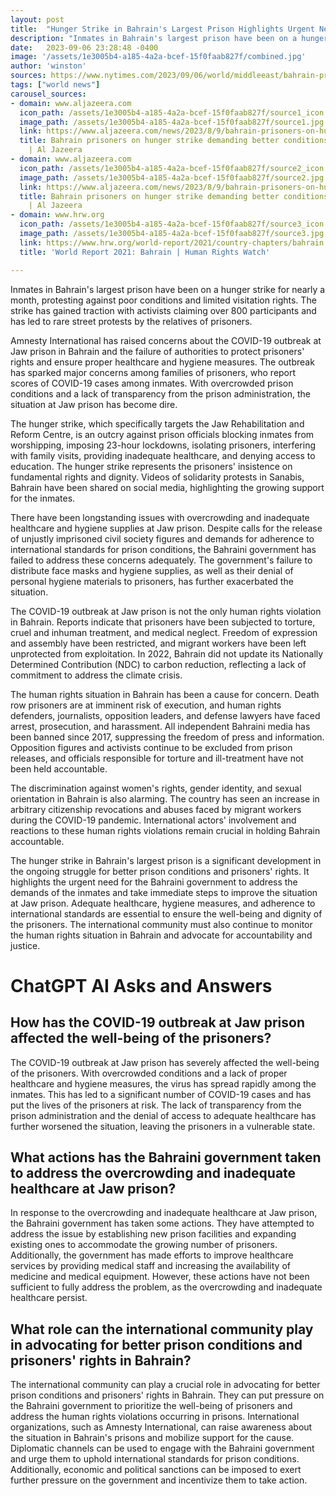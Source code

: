```yaml
---
layout: post
title:  "Hunger Strike in Bahrain's Largest Prison Highlights Urgent Need for Prison Reform"
description: "Inmates in Bahrain's largest prison have been on a hunger strike for nearly a month, protesting against poor conditions and limited visitation rights. Amnesty International has raised concerns about the COVID-19 outbreak at Jaw prison in Bahrain and the failure of authorities to protect prisoners' rights and ensure proper healthcare and hygiene measures."
date:   2023-09-06 23:28:48 -0400
image: '/assets/1e3005b4-a185-4a2a-bcef-15f0faab827f/combined.jpg'
author: 'winston'
sources: https://www.nytimes.com/2023/09/06/world/middleeast/bahrain-prison-hunger-strike.html https://www.amnesty.org/en/latest/press-release/2021/04/bahraini-authorities-flouting-prisoners-rights-to-health-amid-rise-in-covid-19-cases-at-jaw-prison/ https://www.aljazeera.com/news/2023/8/9/bahrain-prisoners-on-hunger-strike-demanding-better-conditions https://www.aljazeera.com/news/2023/8/9/bahrain-prisoners-on-hunger-strike-demanding-better-conditions https://www.amnesty.org/en/location/middle-east-and-north-africa/bahrain/report-bahrain/ https://www.hrw.org/world-report/2021/country-chapters/bahrain
tags: ["world news"]
carousel_sources:
- domain: www.aljazeera.com
  icon_path: /assets/1e3005b4-a185-4a2a-bcef-15f0faab827f/source1_icon.jpg
  image_path: /assets/1e3005b4-a185-4a2a-bcef-15f0faab827f/source1.jpg
  link: https://www.aljazeera.com/news/2023/8/9/bahrain-prisoners-on-hunger-strike-demanding-better-conditions
  title: Bahrain prisoners on hunger strike demanding better conditions | Prison News
    | Al Jazeera
- domain: www.aljazeera.com
  icon_path: /assets/1e3005b4-a185-4a2a-bcef-15f0faab827f/source2_icon.jpg
  image_path: /assets/1e3005b4-a185-4a2a-bcef-15f0faab827f/source2.jpg
  link: https://www.aljazeera.com/news/2023/8/9/bahrain-prisoners-on-hunger-strike-demanding-better-conditions
  title: Bahrain prisoners on hunger strike demanding better conditions | Prison News
    | Al Jazeera
- domain: www.hrw.org
  icon_path: /assets/1e3005b4-a185-4a2a-bcef-15f0faab827f/source3_icon.jpg
  image_path: /assets/1e3005b4-a185-4a2a-bcef-15f0faab827f/source3.jpg
  link: https://www.hrw.org/world-report/2021/country-chapters/bahrain
  title: 'World Report 2021: Bahrain | Human Rights Watch'

---
```


Inmates in Bahrain's largest prison have been on a hunger strike for nearly a month, protesting against poor conditions and limited visitation rights. The strike has gained traction with activists claiming over 800 participants and has led to rare street protests by the relatives of prisoners.

Amnesty International has raised concerns about the COVID-19 outbreak at Jaw prison in Bahrain and the failure of authorities to protect prisoners' rights and ensure proper healthcare and hygiene measures. The outbreak has sparked major concerns among families of prisoners, who report scores of COVID-19 cases among inmates. With overcrowded prison conditions and a lack of transparency from the prison administration, the situation at Jaw prison has become dire.

The hunger strike, which specifically targets the Jaw Rehabilitation and Reform Centre, is an outcry against prison officials blocking inmates from worshipping, imposing 23-hour lockdowns, isolating prisoners, interfering with family visits, providing inadequate healthcare, and denying access to education. The hunger strike represents the prisoners' insistence on fundamental rights and dignity. Videos of solidarity protests in Sanabis, Bahrain have been shared on social media, highlighting the growing support for the inmates.

There have been longstanding issues with overcrowding and inadequate healthcare and hygiene supplies at Jaw prison. Despite calls for the release of unjustly imprisoned civil society figures and demands for adherence to international standards for prison conditions, the Bahraini government has failed to address these concerns adequately. The government's failure to distribute face masks and hygiene supplies, as well as their denial of personal hygiene materials to prisoners, has further exacerbated the situation.

The COVID-19 outbreak at Jaw prison is not the only human rights violation in Bahrain. Reports indicate that prisoners have been subjected to torture, cruel and inhuman treatment, and medical neglect. Freedom of expression and assembly have been restricted, and migrant workers have been left unprotected from exploitation. In 2022, Bahrain did not update its Nationally Determined Contribution (NDC) to carbon reduction, reflecting a lack of commitment to address the climate crisis.

The human rights situation in Bahrain has been a cause for concern. Death row prisoners are at imminent risk of execution, and human rights defenders, journalists, opposition leaders, and defense lawyers have faced arrest, prosecution, and harassment. All independent Bahraini media has been banned since 2017, suppressing the freedom of press and information. Opposition figures and activists continue to be excluded from prison releases, and officials responsible for torture and ill-treatment have not been held accountable.

The discrimination against women's rights, gender identity, and sexual orientation in Bahrain is also alarming. The country has seen an increase in arbitrary citizenship revocations and abuses faced by migrant workers during the COVID-19 pandemic. International actors' involvement and reactions to these human rights violations remain crucial in holding Bahrain accountable.

The hunger strike in Bahrain's largest prison is a significant development in the ongoing struggle for better prison conditions and prisoners' rights. It highlights the urgent need for the Bahraini government to address the demands of the inmates and take immediate steps to improve the situation at Jaw prison. Adequate healthcare, hygiene measures, and adherence to international standards are essential to ensure the well-being and dignity of the prisoners. The international community must also continue to monitor the human rights situation in Bahrain and advocate for accountability and justice.


# ChatGPT AI Asks and Answers
## How has the COVID-19 outbreak at Jaw prison affected the well-being of the prisoners?
The COVID-19 outbreak at Jaw prison has severely affected the well-being of the prisoners. With overcrowded conditions and a lack of proper healthcare and hygiene measures, the virus has spread rapidly among the inmates. This has led to a significant number of COVID-19 cases and has put the lives of the prisoners at risk. The lack of transparency from the prison administration and the denial of access to adequate healthcare has further worsened the situation, leaving the prisoners in a vulnerable state.

## What actions has the Bahraini government taken to address the overcrowding and inadequate healthcare at Jaw prison?
In response to the overcrowding and inadequate healthcare at Jaw prison, the Bahraini government has taken some actions. They have attempted to address the issue by establishing new prison facilities and expanding existing ones to accommodate the growing number of prisoners. Additionally, the government has made efforts to improve healthcare services by providing medical staff and increasing the availability of medicine and medical equipment. However, these actions have not been sufficient to fully address the problem, as the overcrowding and inadequate healthcare persist.

## What role can the international community play in advocating for better prison conditions and prisoners' rights in Bahrain?
The international community can play a crucial role in advocating for better prison conditions and prisoners' rights in Bahrain. They can put pressure on the Bahraini government to prioritize the well-being of prisoners and address the human rights violations occurring in prisons. International organizations, such as Amnesty International, can raise awareness about the situation in Bahrain's prisons and mobilize support for the cause. Diplomatic channels can be used to engage with the Bahraini government and urge them to uphold international standards for prison conditions. Additionally, economic and political sanctions can be imposed to exert further pressure on the government and incentivize them to take action.

